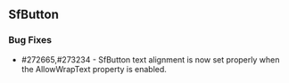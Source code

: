 ## SfButton

### Bug Fixes

* \#272665,\#273234 - SfButton text alignment is now set properly when the AllowWrapText property is enabled.